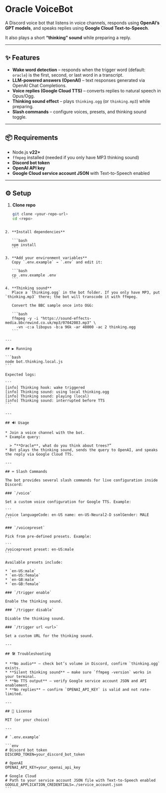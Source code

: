 # Oracle VoiceBot

A Discord voice bot that listens in voice channels, responds using **OpenAI’s GPT models**, and speaks replies using **Google Cloud Text-to-Speech**.  

It also plays a short **“thinking” sound** while preparing a reply.

---

## ✨ Features
- **Wake word detection** – responds when the trigger word (default: `oracle`) is the first, second, or last word in a transcript.  
- **LLM-powered answers (OpenAI)** – text responses generated via OpenAI Chat Completions.  
- **Voice replies (Google Cloud TTS)** – converts replies to natural speech in Opus/Ogg.  
- **Thinking sound effect** – plays `thinking.ogg` (or `thinking.mp3`) while preparing.  
- **Slash commands** – configure voices, presets, and thinking sound toggle.

---

## 📦 Requirements
- Node.js **v22+**
- `ffmpeg` installed (needed if you only have MP3 thinking sound)
- **Discord bot token**
- **OpenAI API key**
- **Google Cloud service account JSON** with Text-to-Speech enabled

---

## ⚙️ Setup

1. **Clone repo**
   ```bash
   git clone <your-repo-url>
   cd <repo>
````

2. **Install dependencies**

   ```bash
   npm install
   ```

3. **Add your environment variables**
   Copy `.env.example` → `.env` and edit it:

   ```bash
   cp .env.example .env
   ```

4. **Thinking sound**
   Place a `thinking.ogg` in the bot folder. If you only have MP3, put `thinking.mp3` there; the bot will transcode it with ffmpeg.

   Convert the BBC sample once into OGG:

   ```bash
   ffmpeg -y -i "https://sound-effects-media.bbcrewind.co.uk/mp3/07042083.mp3" \
     -vn -c:a libopus -b:a 96k -ar 48000 -ac 2 thinking.ogg
   ```

---

## ▶️ Running

```bash
node bot.thinking.local.js
```

Expected logs:

```
[info] Thinking hook: wake triggered
[info] Thinking sound: using local thinking.ogg
[info] Thinking sound: playing (local)
[info] Thinking sound: interrupted before TTS
```

---

## 🔊 Usage

* Join a voice channel with the bot.
* Example query:

  > “**Oracle**, what do you think about trees?”
* Bot plays the thinking sound, sends the query to OpenAI, and speaks the reply via Google Cloud TTS.

---

## ⌨️ Slash Commands

The bot provides several slash commands for live configuration inside Discord:

### `/voice`

Set a custom voice configuration for Google TTS. Example:

```
/voice languageCode: en-US name: en-US-Neural2-D ssmlGender: MALE
```

### `/voicepreset`

Pick from pre-defined presets. Example:

```
/voicepreset preset: en-US:male
```

Available presets include:

* `en-US:male`
* `en-US:female`
* `en-GB:male`
* `en-GB:female`

### `/trigger enable`

Enable the thinking sound.

### `/trigger disable`

Disable the thinking sound.

### `/trigger url <url>`

Set a custom URL for the thinking sound.

---

## 🛠 Troubleshooting

* **No audio** – check bot’s volume in Discord, confirm `thinking.ogg` exists.
* **Silent thinking sound** – make sure `ffmpeg -version` works in your terminal.
* **No TTS output** – verify Google service account JSON and API enablement.
* **No replies** – confirm `OPENAI_API_KEY` is valid and not rate-limited.

---

## 📄 License

MIT (or your choice)

---

# `.env.example`

```env
# Discord bot token
DISCORD_TOKEN=your_discord_bot_token

# OpenAI
OPENAI_API_KEY=your_openai_api_key

# Google Cloud
# Path to your service account JSON file with Text-to-Speech enabled
GOOGLE_APPLICATION_CREDENTIALS=./service_account.json
```

